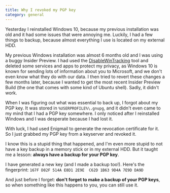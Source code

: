 ```yaml
---
title: Why I revoked my PGP key
category: general
---
```

Yesterday I reinstalled Windows 10, because my previous installation was old and it had some issues that were annoying me. Luckily, I had a few things to backup, because almost everything I use is located on my external HDD.
<!-- more -->

My previous Windows installation was almost 6 months old and I was using a buggy Insider Preview. I had used the [DisableWinTracking](https://github.com/10se1ucgo/DisableWinTracking) tool and deleted some services and apps to protect my privacy, as Windows 10 is known for sending lots of information about you to Microsoft, and we don't even know what they do with our data. I then tried to revert these changes a few months later, because I wanted to get the most recent Insider Preview Build (the one that comes with some kind of Ubuntu shell). Sadly, it didn't work.

When I was figuring out what was essential to back up, I forgot about my PGP key. It was stored in `%USERPROFILE%\.gnupg`, and it didn't even came to my mind that I had a PGP key somewhere. I only noticed after I reinstalled Windows and I was desperate because I had lost it.

With luck, I had used Enigmail to generate the revocation certificate for it. So I just grabbed my PGP key from a keyserver and revoked it.

I know this is a stupid thing that happened, and I'm even more stupid to not have a key backup in a memory stick or in my external HDD. But it taught me a lesson: **always have a backup for your PGP key**.

I have generated a new key (and I made a backup too!). Here's the fingerprint: `167F D82F 514A E8D1 2E9E  C62D 1B63 9D4A 7E9D DA9D`

And just before I forget: **don't forget to make a backup of your PGP keys**, so when something like this happens to you, you can still use it.

